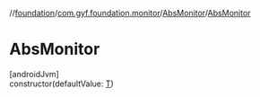 //[foundation](../../../index.md)/[com.gyf.foundation.monitor](../index.md)/[AbsMonitor](index.md)/[AbsMonitor](-abs-monitor.md)

# AbsMonitor

[androidJvm]\
constructor(defaultValue: [T](index.md))
